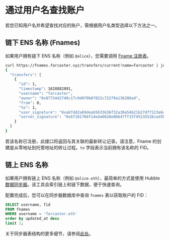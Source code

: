 # 通过用户名查找账户

若您已知用户名并希望查找对应的账户，需根据用户名类型选择以下方法之一。

## 链下 ENS 名称 (Fnames)

如果用户拥有链下 ENS 名称（例如 `@alice`），您需要调用 [Fname 注册表](/reference/fname/api#get-current-fname-or-fid)。

```bash
curl https://fnames.farcaster.xyz/transfers/current?name=farcaster | jq
{
  "transfers": [
    {
      "id": 1,
      "timestamp": 1628882891,
      "username": "farcaster",
      "owner": "0x8773442740c17c9d0f0b87022c722f9a136206ed",
      "from": 0,
      "to": 1,
      "user_signature": "0xa6fdd2a69deab5633636f32a30a54b21b27dff123e6481532746eadca18cd84048488a98ca4aaf90f4d29b7e181c4540b360ba0721b928e50ffcd495734ef8471b",
      "server_signature": "0xb7181760f14eda0028e0b647ff15f45235526ced3b4ae07fcce06141b73d32960d3253776e62f761363fb8137087192047763f4af838950a96f3885f3c2289c41b"
    }
  ]
}
```

若该名称已注册，此接口将返回与其关联的最新转让记录。请注意，Fname 的创建是从零地址到托管地址的转让过程。`to` 字段表示当前拥有该名称的 FID。

## 链上 ENS 名称

如果用户拥有链上 ENS 名称（例如 `@alice.eth`），最简单的方式是使用 Hubble [数据同步器](../apps/replicate.md)。该工具会索引链上和链下数据，便于快速查询。

配置完成后，您可以在同步器数据库中查询 `fnames` 表以获取账户的 FID：

```sql
SELECT username, fid
FROM fnames
WHERE username = 'farcaster.eth'
order by updated_at desc
limit 1;
```

关于同步器表结构的更多细节，请参阅[此处](/reference/replicator/schema#fnames)。
